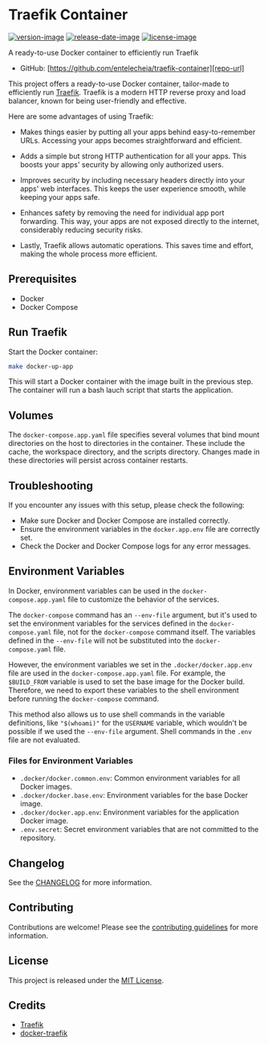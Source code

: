 # Traefik Container

[![version-image]][release-url]
[![release-date-image]][release-url]
[![license-image]][license-url]

A ready-to-use Docker container to efficiently run Traefik

- GitHub: [https://github.com/entelecheia/traefik-container][repo-url]

This project offers a ready-to-use Docker container, tailor-made to efficiently run [Traefik](https://traefik.io/traefik/). Traefik is a modern HTTP reverse proxy and load balancer, known for being user-friendly and effective.

Here are some advantages of using Traefik:

- Makes things easier by putting all your apps behind easy-to-remember URLs. Accessing your apps becomes straightforward and efficient.

- Adds a simple but strong HTTP authentication for all your apps. This boosts your apps' security by allowing only authorized users.

- Improves security by including necessary headers directly into your apps' web interfaces. This keeps the user experience smooth, while keeping your apps safe.

- Enhances safety by removing the need for individual app port forwarding. This way, your apps are not exposed directly to the internet, considerably reducing security risks.

- Lastly, Traefik allows automatic operations. This saves time and effort, making the whole process more efficient.

## Prerequisites

- Docker
- Docker Compose

## Run Traefik

Start the Docker container:

```bash
make docker-up-app
```

This will start a Docker container with the image built in the previous step. The container will run a bash lauch script that starts the application.

## Volumes

The `docker-compose.app.yaml` file specifies several volumes that bind mount directories on the host to directories in the container. These include the cache, the workspace directory, and the scripts directory. Changes made in these directories will persist across container restarts.

## Troubleshooting

If you encounter any issues with this setup, please check the following:

- Make sure Docker and Docker Compose are installed correctly.
- Ensure the environment variables in the `docker.app.env` file are correctly set.
- Check the Docker and Docker Compose logs for any error messages.

## Environment Variables

In Docker, environment variables can be used in the `docker-compose.app.yaml` file to customize the behavior of the services.

The `docker-compose` command has an `--env-file` argument, but it's used to set the environment variables for the services defined in the `docker-compose.yaml` file, not for the `docker-compose` command itself. The variables defined in the `--env-file` will not be substituted into the `docker-compose.yaml` file.

However, the environment variables we set in the `.docker/docker.app.env` file are used in the `docker-compose.app.yaml` file. For example, the `$BUILD_FROM` variable is used to set the base image for the Docker build. Therefore, we need to export these variables to the shell environment before running the `docker-compose` command.

This method also allows us to use shell commands in the variable definitions, like `"$(whoami)"` for the `USERNAME` variable, which wouldn't be possible if we used the `--env-file` argument. Shell commands in the `.env` file are not evaluated.

### Files for Environment Variables

- `.docker/docker.common.env`: Common environment variables for all Docker images.
- `.docker/docker.base.env`: Environment variables for the base Docker image.
- `.docker/docker.app.env`: Environment variables for the application Docker image.
- `.env.secret`: Secret environment variables that are not committed to the repository.

## Changelog

See the [CHANGELOG] for more information.

## Contributing

Contributions are welcome! Please see the [contributing guidelines] for more information.

## License

This project is released under the [MIT License][license-url].

## Credits

- [Traefik](https://traefik.io/traefik/)
- [docker-traefik](https://github.com/htpcBeginner/docker-traefik)

<!-- Links: -->

[license-image]: https://img.shields.io/github/license/entelecheia/traefik-container
[license-url]: https://github.com/entelecheia/traefik-container/blob/main/LICENSE
[version-image]: https://img.shields.io/github/v/release/entelecheia/traefik-container?sort=semver
[release-date-image]: https://img.shields.io/github/release-date/entelecheia/traefik-container
[release-url]: https://github.com/entelecheia/traefik-container/releases
[repo-url]: https://github.com/entelecheia/traefik-container
[changelog]: https://github.com/entelecheia/traefik-container/blob/main/CHANGELOG.md
[contributing guidelines]: https://github.com/entelecheia/traefik-container/blob/main/CONTRIBUTING.md

<!-- Links: -->
